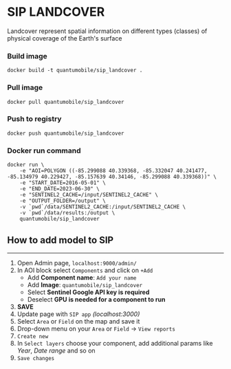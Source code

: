 # SIP LANDCOVER
Landcover represent spatial information on different types (classes) of physical coverage of the Earth's surface

### Build image

`docker build -t quantumobile/sip_landcover .`

### Pull image

`docker pull quantumobile/sip_landcover`

### Push to registry

`docker push quantumobile/sip_landcover`

### Docker run command

```
docker run \
    -e "AOI=POLYGON ((-85.299088 40.339368, -85.332047 40.241477, -85.134979 40.229427, -85.157639 40.34146, -85.299088 40.339368))" \
    -e "START_DATE=2016-05-01" \
    -e "END_DATE=2023-06-30" \
    -e "SENTINEL2_CACHE=/input/SENTINEL2_CACHE" \
    -e "OUTPUT_FOLDER=/output" \
    -v `pwd`/data/SENTINEL2_CACHE:/input/SENTINEL2_CACHE \
    -v `pwd`/data/results:/output \
    quantumobile/sip_landcover
```
## How to add model to SIP
____

1. Open Admin page, `localhost:9000/admin/`
2. In AOI block select `Components` and click on `+Add`
    * Add <b>Component name</b>: `Add your name`
    * Add <b>Image</b>: `quantumobile/sip_landcover`
    * Select <b>Sentinel Google API key is required</b>
    * Deselect <b>GPU is needed for a component to run</b>
3. <b>SAVE</b>
4. Update page with `SIP app` <i>(localhost:3000)</i>
5. Select `Area` or `Field` on the map and save it
6. Drop-down menu on your `Area` or `Field` -> `View reports`
7. `Create new`
8. In `Select layers` choose your component, add additional params like <i>Year</i>, <i>Date range</i> and so on
9. `Save changes`


